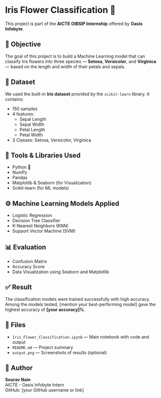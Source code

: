 # Iris Flower Classification 🌸

This project is part of the **AICTE OIBSIP Internship** offered by **Oasis Infobyte**.

## 📌 Objective
The goal of this project is to build a Machine Learning model that can classify Iris flowers into three species — **Setosa**, **Versicolor**, and **Virginica** — based on the length and width of their petals and sepals.

## 📂 Dataset
We used the built-in **Iris dataset** provided by the `scikit-learn` library. It contains:
- 150 samples
- 4 features: 
  - Sepal Length
  - Sepal Width
  - Petal Length
  - Petal Width
- 3 Classes: Setosa, Versicolor, Virginica

## 🔧 Tools & Libraries Used
- Python 🐍
- NumPy
- Pandas
- Matplotlib & Seaborn (for Visualization)
- Scikit-learn (for ML models)

## ⚙️ Machine Learning Models Applied
- Logistic Regression
- Decision Tree Classifier
- K-Nearest Neighbors (KNN)
- Support Vector Machine (SVM)

## 📊 Evaluation
- Confusion Matrix
- Accuracy Score
- Data Visualization using Seaborn and Matplotlib

## ✅ Result
The classification models were trained successfully with high accuracy. Among the models tested, [mention your best-performing model] gave the highest accuracy of **[your accuracy]%**.

## 📁 Files
- `Iris_Flower_Classification.ipynb` — Main notebook with code and output
- `README.md` — Project summary
- `output.png` — Screenshots of results (optional)

## 🙌 Author
**Sourav Nain**  
AICTE - Oasis Infobyte Intern  
GitHub: [your GitHub username or link]
